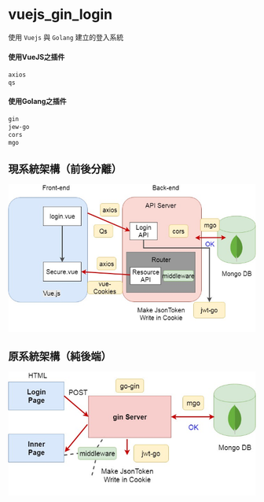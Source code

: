 # vuejs_gin_login
使用 `Vuejs` 與 `Golang` 建立的登入系統

#### 使用VueJS之插件
    axios
    qs
#### 使用Golang之插件
    gin
    jew-go
    cors
    mgo
    
## 現系統架構（前後分離）
![image](https://github.com/KS-Jin/vuejs_gin_login/blob/master/img/vue_gin.jpg)   

## 原系統架構（純後端）
![image](https://github.com/KS-Jin/vuejs_gin_login/blob/master/img/jwt_gin.jpg)

